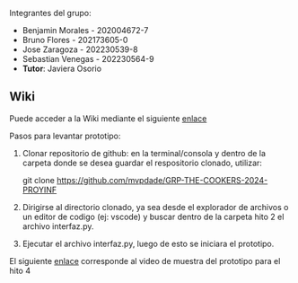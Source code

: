

Integrantes del grupo:
* Benjamin Morales - 202004672-7
* Bruno Flores - 202173605-0
* Jose Zaragoza - 202230539-8
* Sebastian Venegas - 202230564-9
* **Tutor**: Javiera Osorio
## Wiki
Puede acceder a la Wiki mediante el siguiente [enlace](https://github.com/mvpdade/GRP-THE-COOKERS-2024-PROYINF/wiki)

Pasos para levantar prototipo:

1. Clonar repositorio de github: en la terminal/consola y dentro de la carpeta donde se desea guardar el respositorio clonado, utilizar:

   git clone https://github.com/mvpdade/GRP-THE-COOKERS-2024-PROYINF

2. Dirigirse al directorio clonado, ya sea desde el explorador de archivos o un editor de codigo (ej: vscode) y buscar dentro de la carpeta hito 2
el archivo interfaz.py.

3. Ejecutar el archivo interfaz.py, luego de esto se iniciara el prototipo.


El siguiente [enlace](https://www.youtube.com/watch?v=p8PVvUhkClU) corresponde al video de muestra del prototipo para el hito 4
